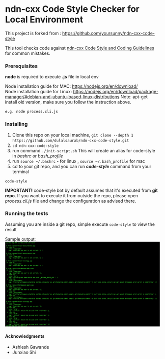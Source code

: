 # ndn-cxx Code Style Checker for Local Environment

This project is forked from : <https://github.com/yoursunny/ndn-cxx-code-style>

This tool checks code against [ndn-cxx Code Style and Coding Guidelines](https://named-data.net/doc/ndn-cxx/current/code-style.html) for common mistakes.

### Prerequisites

**node** is required to execute **.js** file in local env

Node installation guide for MAC: <https://nodejs.org/en/download/>   
Node installation guide for Linux: <https://nodejs.org/en/download/package-manager/#debian-and-ubuntu-based-linux-distributions>
Note: apt-get install old version, make sure you follow the instruction above. 
```
e.g. node process.cli.js
```

### Installing

1. Clone this repo on your local machine, ``` git clone --depth 1 https://github.com/dulalsaurab/ndn-cxx-code-style.git ```
2. ```cd ndn-cxx-code-style```
3. run command ```./init-script.sh```
   This will create an alias for code-style in *bashrc* or *bash_profile*
4. run ```source ~/.bashrc``` - for linux , ```source ~/.bash_profile``` for mac
5. cd to your git repo, and you can run ***code-style*** command from your terminal

```
code-style
```

**IMPORTANT!** code-style bot by default assumes that it's executed from **git repo**. If you want to execute it from outside the repo, please open *process.cli.js* file and change the configuration as advised there.

### Running the tests

Assuming you are inside a git repo, simple execute ```code-style``` to view the result

Sample output:
![alt text](https://github.com/dulalsaurab/ndn-cxx-code-style/blob/master/code-style-bot-example?raw=true)


#### Acknowledgments

* Ashlesh Gawande
* Junxiao Shi
